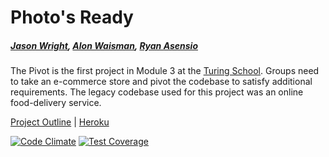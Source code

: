 # Photo's Ready 

##### [Jason Wright](https://github.com/noobjey), [Alon Waisman](https://github.com/mowalon), [Ryan Asensio](https://github.com/rasensio1)

The Pivot is the first project in Module 3 at the [Turing School](http://turing.io). Groups need to 
take an e-commerce store and pivot the codebase to satisfy additional requirements. The legacy codebase used for this project was an online food-delivery service.


[Project Outline](https://github.com/turingschool/lesson_plans/blob/master/ruby_03-professional_rails_applications/the_pivot.md) | [Heroku](#)

[![Code Climate](https://codeclimate.com/github/rasensio1/the_pivot/badges/gpa.svg)](https://codeclimate.com/github/rasensio1/the_pivot) [![Test Coverage](https://codeclimate.com/github/rasensio1/the_pivot/badges/coverage.svg)](https://codeclimate.com/github/rasensio1/the_pivot/coverage)
